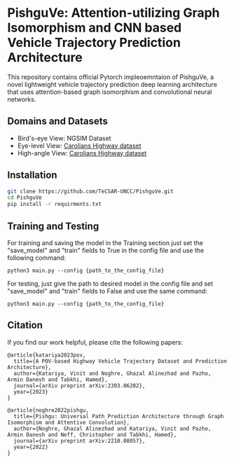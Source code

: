 # PishguVe: Attention-utilizing Graph Isomorphism and CNN based Vehicle Trajectory Prediction Architecture


This repository contains official Pytorch impleoemntaion of PishguVe, a novel lightweight vehicle trajectory prediction deep learning architecture that uses attention-based graph isomorphism and convolutional neural networks. 

## Domains and Datasets
- Bird's-eye View: NGSIM Dataset
- Eye-level View: [Carolians Highway dataset](https://github.com/TeCSAR-UNCC/Carolinas_Dataset)
- High-angle View: [Carolians Highway dataset](https://github.com/TeCSAR-UNCC/Carolinas_Dataset)

## Installation 
```bash
git clone https://github.com/TeCSAR-UNCC/PishguVe.git
cd PishguVe
pip install -r requirments.txt
```

## Training and Testing
For training and saving the model in the Training section just set the "save_model" and "train" fields to True in the config file and use the following command:
```
python3 main.py --config {path_to_the_config_file}
```

For testing, just give the path to desired model in the config file and set "save_model" and "train" fields to False and use the same command:
```
python3 main.py --config {path_to_the_config_file}
```

## Citation

If you find our work helpful, please cite the following papers:

```
@article{katariya2023pov,
  title={A POV-based Highway Vehicle Trajectory Dataset and Prediction Architecture},
  author={Katariya, Vinit and Noghre, Ghazal Alinezhad and Pazho, Armin Danesh and Tabkhi, Hamed},
  journal={arXiv preprint arXiv:2303.06202},
  year={2023}
}

@article{noghre2022pishgu,
  title={Pishgu: Universal Path Prediction Architecture through Graph Isomorphism and Attentive Convolution},
  author={Noghre, Ghazal Alinezhad and Katariya, Vinit and Pazho, Armin Danesh and Neff, Christopher and Tabkhi, Hamed},
  journal={arXiv preprint arXiv:2210.08057},
  year={2022}
}
```
